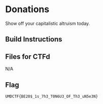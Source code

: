 # Donations
Show off your capitalistic altruism today.

## Build Instructions

## Files for CTFd
N/A

## Flag

`UMDCTF{BE20$_1s_7h3_T0N6U3_OF_Th3_uN5e3N}`

